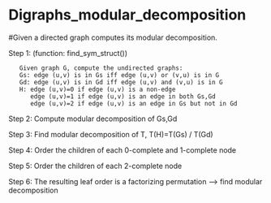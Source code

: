 # Digraphs_modular_decomposition

#Given a directed graph computes its modular decomposition.

Step 1: (function: find_sym_struct())
                     
       Given graph G, compute the undirected graphs: 
       Gs: edge (u,v) is in Gs iff edge (u,v) or (v,u) is in G
       Gd: edge (u,v) is in Gd iff edge (u,v) and (v,u) is in G
       H: edge (u,v)=0 if edge (u,v) is a non-edge
          edge (u,v)=1 if edge (u,v) is an edge in both Gs,Gd
          edge (u,v)=2 if edge (u,v) is an edge in Gs but not in Gd

Step 2: Compute modular decomposition of Gs,Gd

Step 3: Find modular decomposition of T, T(H)=T(Gs) \/ T(Gd)

Step 4: Order the children of each 0-complete and 1-complete node

Step 5: Order the children of each 2-complete node

Step 6: The resulting leaf order is a factorizing permutation --> find modular decomposition
